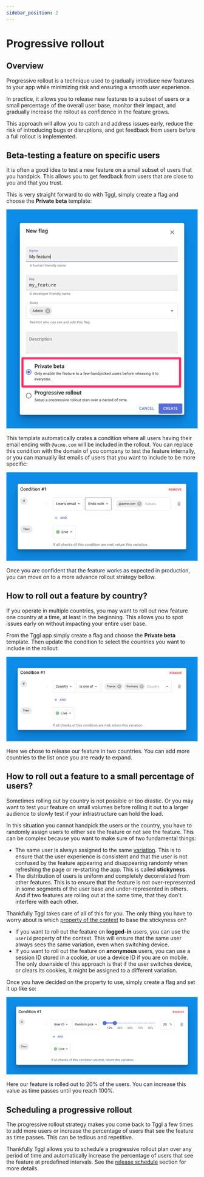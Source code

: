```yaml
---
sidebar_position: 2
---
```


# Progressive rollout

## Overview

Progressive rollout is a technique used to gradually introduce new features 
to your app while minimizing risk and ensuring a smooth user experience.

In practice, it allows you to release new features to a subset of users or a 
small percentage of the overall user base, monitor their impact, and gradually
increase the rollout as confidence in the feature grows.

This approach will allow you to catch and address issues early, reduce the 
risk of introducing bugs or disruptions, and get feedback from users before 
a full rollout is implemented. 

## Beta-testing a feature on specific users

It is often a good idea to test a new feature on a small subset of users 
that you handpick. This allows you to get feedback from users that are close 
to you and that you trust.

This is very straight forward to do with Tggl, simply create a flag and 
choose the **Private beta** template:

![Private beta](./private-beta.png)

This template automatically crates a condition where all users having their 
email ending with `@acme.com` will be included in the rollout. You can 
replace this condition with the domain of you company to test the feature 
internally, or you can manually list emails of users that you want to 
include to be more specific:

![Email ends with](email-ends-with.png)

Once you are confident that the feature works as expected in production, you 
can move on 
to a more advance rollout strategy bellow.

## How to roll out a feature by country?

If you operate in multiple countries, you may want to roll out new feature 
one country at a time, at least in the beginning. This allows you to spot 
issues early on without impacting your entire user base.

From the Tggl app simply create a flag and choose the **Private beta** template.
Then update the condition to select the countries you want to include in the 
rollout:

![Country rollout](country-rollout.png)

Here we chose to release our feature in two countries. You can add more 
countries to the list once you are ready to expand.

## How to roll out a feature to a small percentage of users?

Sometimes rolling out by country is not possible or too drastic. Or you may 
want to test your feature on small volumes before rolling it out to a larger 
audience to slowly test if your infrastructure can hold the load.

In this situation you cannot handpick the users or the country, you have to 
randomly assign users to either see the feature or not see the feature. This 
can be complex because you want to make sure of two fundamental things:

- The same user is always assigned to the same [variation](../concepts/variations). 
  This is to 
  ensure 
  that the user experience is consistent and that the user is not confused 
  by the feature appearing and disappearing randomly when refreshing the 
  page or re-starting the app. This is called **stickyness**.
- The distribution of users is uniform and completely decorrelated from other 
  features. This is to ensure that the feature is not over-represented in 
  some segments of the user base and under-represented in others. And if two 
  features are rolling out at the same time, that they don't interfere with 
  each other.

Thankfully Tggl takes care of all of this for you. The only thing you have 
to worry about is which [property of the context](../concepts/context) to base 
the 
stickyness on?

- If you want to roll out the feature on **logged-in** users, you can use the 
  `userId` property of the context. This will ensure that the same user 
  always sees the same variation, even when switching device.
- If you want to roll out the feature on **anonymous** users, you can use a
  session ID stored in a cookie, or use a device ID if you are on mobile. The only downside of this approach is that if the user switches device,
  or clears its cookies, it might be assigned to a different variation. 

Once you have decided on the property to use, simply create a flag and set 
it up like so:

![Percentage rollout](percentage-rollout.png)

Here our feature is rolled out to 20% of the users. You can increase this 
value as time passes until you reach 100%. 

## Scheduling a progressive rollout

The progressive rollout strategy makes you come back to Tggl a few times to 
add more users or increase the percentage of users that see the feature as 
time passes. This can be tedious and repetitive.

Thankfully Tggl allows you to schedule a progressive rollout plan over any 
period 
of time and automatically increase the percentage of users that see the 
feature at predefined intervals. See the 
[release schedule](./release-schedule.md) section for more details.
